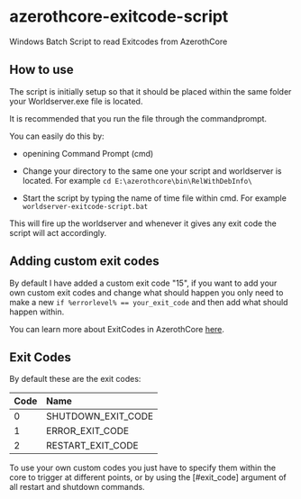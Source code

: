 # azerothcore-exitcode-script

Windows Batch Script to read Exitcodes from AzerothCore

## How to use

The script is initially setup so that it should be placed within the same folder your Worldserver.exe file is located.

It is recommended that you run the file through the commandprompt.

You can easily do this by:

* openining Command Prompt (cmd) 

* Change your directory to the same one your script and worldserver is located. For example `cd E:\azerothcore\bin\RelWithDebInfo\`

* Start the script by typing the name of time file within cmd. For example `worldserver-exitcode-script.bat`

This will fire up the worldserver and whenever it gives any exit code the script will act accordingly.

## Adding custom exit codes

By default I have added a custom exit code "15", if you want to add your own custom exit codes and change what should happen you only need to make a new `if %errorlevel% == your_exit_code` and then add what should happen within.

You can learn more about ExitCodes in AzerothCore [here](https://www.azerothcore.org/wiki/exitcodes).

## Exit Codes

By default these are the exit codes:

| Code | Name               |
| :--- | :----------------- |
| 0    | SHUTDOWN_EXIT_CODE |
| 1    | ERROR_EXIT_CODE    |
| 2    | RESTART_EXIT_CODE  |

To use your own custom codes you just have to specify them within the core to trigger at different points, or by using the [\#exit_code] argument of all restart and shutdown commands.
